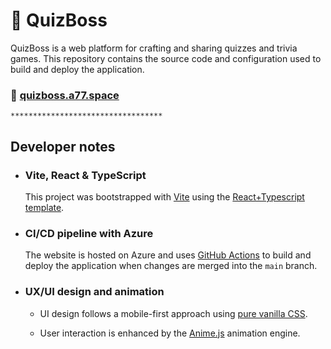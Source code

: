# :scroll: QuizBoss

QuizBoss is a web platform for crafting and sharing quizzes and trivia games. This repository contains the source code and configuration used to build and deploy the application.

### :link: [quizboss.a77.space](https://quizboss.a77.space)

`**********************************`

## Developer notes

-   ### Vite, React & TypeScript

    This project was bootstrapped with [Vite](README.VITE.md) using the [React+Typescript template](README.VITE.md).

-   ### CI/CD pipeline with Azure

    The website is hosted on Azure and uses [GitHub Actions](.github/workflows/azure-static-web-apps-zealous-smoke-0c5417f10.yml) to build and deploy the application when changes are merged into the `main` branch.

-   ### UX/UI design and animation

    -   UI design follows a mobile-first approach using [pure vanilla CSS](src/components/styles).

    - User interaction is enhanced by the [Anime.js](https://github.com/juliangarnier/anime) animation engine. 



